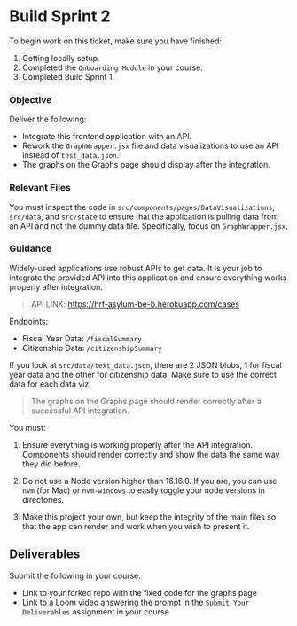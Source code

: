 # Build Sprint 2

To begin work on this ticket, make sure you have finished: 
1. Getting locally setup. 
2. Completed the `Onboarding Module` in your course. 
3. Completed Build Sprint 1. 

### Objective

Deliver the following: 

- Integrate this frontend application with an API. 
- Rework the `GraphWrapper.jsx` file and data visualizations to use an API instead of `test_data.json`.
- The graphs on the Graphs page should display after the integration.

### Relevant Files

You must inspect the code in `src/components/pages/DataVisualizations`, `src/data`, and `src/state` to ensure that the application is pulling data from an API and not the dummy data file. Specifically, focus on `GraphWrapper.jsx`.

### Guidance

Widely-used applications use robust APIs to get data. It is your job to integrate the provided API into this application and ensure everything works properly after integration.  

> API LINK: https://hrf-asylum-be-b.herokuapp.com/cases

Endpoints: 

- Fiscal Year Data: `/fiscalSummary`
- Citizenship Data: `/citizenshipSummary`

If you look at `src/data/text_data.json`, there are 2 JSON blobs, 1 for fiscal year data and the other for citizenship data. Make sure to use the correct data for each data viz. 

> The graphs on the Graphs page should render correctly after a successful API integration. 

You must: 

1. Ensure everything is working properly after the API integration. Components should render correctly and show the data the same way they did before. 

2. Do not use a Node version higher than 16.16.0. If you are, you can use `nvm` (for Mac) or `nvm-windows` to easily toggle your node versions in directories. 

3. Make this project your own, but keep the integrity of the main files so that the app can render and work when you wish to present it. 

## Deliverables 

Submit the following in your course: 

- Link to your forked repo with the fixed code for the graphs page
- Link to a Loom video answering the prompt in the `Submit Your Deliverables` assignment in your course


